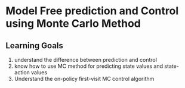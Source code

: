 # Model Free prediction and Control using Monte Carlo Method

## Learning Goals

1. understand the difference between prediction and control
2. know how to use MC method for predicting state values and state-action values 
3. Understand the on-policy first-visit MC control algorithm